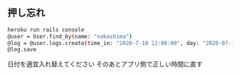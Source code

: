 ## 押し忘れ

```bash
heroku run rails console
@user = User.find_by(name: "nakashima")
@log = @user.logs.create(time_in: "2020-7-10 12:00:00", day: "2020-07-10 12:00:00", time_out: "2020-7-10 12:00:00", working_times: 0.0)
@log.save

```

日付を適宜入れ替えてください
そのあとアプリ側で正しい時間に直す
